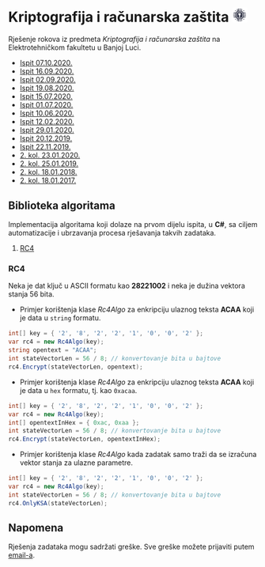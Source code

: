 # Kriptografija i računarska zaštita <img width="30px" src="https://raw.githubusercontent.com/AleksaMCode/kriptografija-i-racunarska-zastita/main/crypto.png" />
Rješenje rokova iz predmeta *Kriptografija i računarska zaštita* na Elektrotehničkom fakultetu u Banjoj Luci.

* [Ispit 07.10.2020.](https://github.com/AleksaMCode/kriptografija-i-racunarska-zastita/tree/main/ispit_20201007)
* [Ispit 16.09.2020.](https://github.com/AleksaMCode/kriptografija-i-racunarska-zastita/tree/main/ispit_20200916)
* [Ispit 02.09.2020.](https://github.com/AleksaMCode/kriptografija-i-racunarska-zastita/tree/main/ispit_20200902)
* [Ispit 19.08.2020.](https://github.com/AleksaMCode/kriptografija-i-racunarska-zastita/tree/main/ispit_20200819)
* [Ispit 15.07.2020.](https://github.com/AleksaMCode/kriptografija-i-racunarska-zastita/tree/main/ispit_20200715)
* [Ispit 01.07.2020.](https://github.com/AleksaMCode/kriptografija-i-racunarska-zastita/tree/main/ispit_20200701)
* [Ispit 10.06.2020.](https://github.com/AleksaMCode/kriptografija-i-racunarska-zastita/tree/main/ispit_20200610)
* [Ispit 12.02.2020.](https://github.com/AleksaMCode/kriptografija-i-racunarska-zastita/tree/main/ispit_20200212)
* [Ispit 29.01.2020.](https://github.com/AleksaMCode/kriptografija-i-racunarska-zastita/tree/main/ispit_20200129)
* [Ispit 20.12.2019.](https://github.com/AleksaMCode/kriptografija-i-racunarska-zastita/tree/main/ispit_20191220)
* [Ispit 22.11.2019.](https://github.com/AleksaMCode/kriptografija-i-racunarska-zastita/tree/main/ispit_20191122)
* [2. kol. 23.01.2020.](https://github.com/AleksaMCode/kriptografija-i-racunarska-zastita/tree/main/kolokvijum_20200123)
* [2. kol. 25.01.2019.](https://github.com/AleksaMCode/kriptografija-i-racunarska-zastita/tree/main/kolokvijum_20190125)
* [2. kol. 18.01.2018.](https://github.com/AleksaMCode/kriptografija-i-racunarska-zastita/tree/main/kolokvijum_20180118)
* [2. kol. 18.01.2017.](https://github.com/AleksaMCode/kriptografija-i-racunarska-zastita/tree/main/kolokvijum_20170118)

## Biblioteka algoritama
<p align="justify">Implementacija algoritama koji dolaze na prvom dijelu ispita, u <b>C#</b>, sa ciljem automatizacije i ubrzavanja procesa rješavanja takvih zadataka.</p>
<ol>
    <li><a href="./Biblioteka/RC4/Rc4Algo.cs">RC4</a></li>
</ol>

### RC4
Neka je dat ključ u ASCII formatu kao <b>28221002</b> i neka je dužina vektora stanja 56 bita.

- Primjer korištenja klase <i>Rc4Algo</i> za enkripciju ulaznog teksta <b>ACAA</b> koji je data u `string` formatu.
```C#
int[] key = { '2', '8', '2', '2', '1', '0', '0', '2' };
var rc4 = new Rc4Algo(key);
string opentext = "ACAA";
int stateVectorLen = 56 / 8; // konvertovanje bita u bajtove
rc4.Encrypt(stateVectorLen, opentext);
```
- Primjer korištenja klase <i>Rc4Algo</i> za enkripciju ulaznog teksta <b>ACAA</b> koji je data u `hex` formatu, tj. kao `0xacaa`.
```C#
int[] key = { '2', '8', '2', '2', '1', '0', '0', '2' };
var rc4 = new Rc4Algo(key);
int[] opentextInHex = { 0xac, 0xaa };
int stateVectorLen = 56 / 8; // konvertovanje bita u bajtove
rc4.Encrypt(stateVectorLen, opentextInHex);
```
- Primjer korištenja klase <i>Rc4Algo</i> kada zadatak samo traži da se izračuna vektor stanja za ulazne parametre.
```C#
int[] key = { '2', '8', '2', '2', '1', '0', '0', '2' };
var rc4 = new Rc4Algo(key);
int stateVectorLen = 56 / 8; // konvertovanje bita u bajtove
rc4.OnlyKSA(stateVectorLen);
```

## Napomena
Rješenja zadataka mogu sadržati greške. Sve greške možete prijaviti putem [email-a](mailto:aleksamcode@gmail.com?subject=[GitHub-Kriptografija-rjesenja-ispita-greska]).